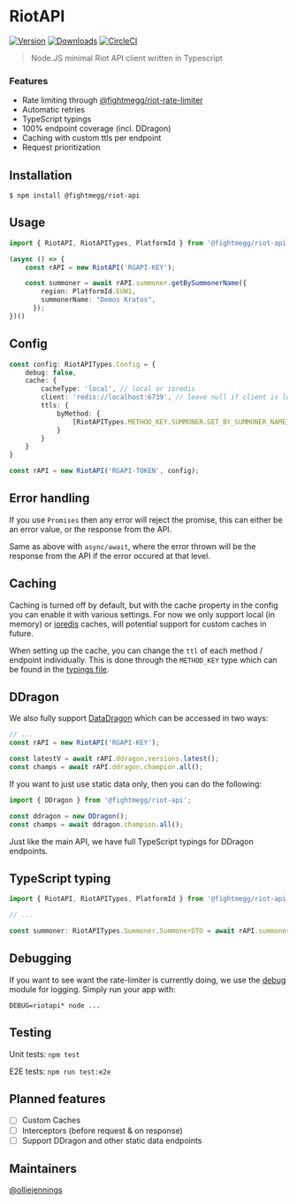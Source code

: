 # RiotAPI

[![Version](https://img.shields.io/npm/v/@fightmegg/riot-api.svg)](https://www.npmjs.com/package/@fightmegg/riot-api)
[![Downloads](https://img.shields.io/npm/dm/@fightmegg/riot-api.svg)](https://www.npmjs.com/package/@fightmegg/riot-api)
[![CircleCI](https://circleci.com/gh/fightmegg/riot-api/tree/master.svg?style=svg)](https://circleci.com/gh/fightmegg/riot-api/tree/master)

> Node.JS minimal Riot API client written in Typescript


### Features

* Rate limiting through [@fightmegg/riot-rate-limiter](https://github.com/fightmegg/riot-rate-limiter)
* Automatic retries
* TypeScript typings
* 100% endpoint coverage (incl. DDragon)
* Caching with custom ttls per endpoint
* Request prioritization


## Installation

```shell
$ npm install @fightmegg/riot-api
```

## Usage

```ts
import { RiotAPI, RiotAPITypes, PlatformId } from '@fightmegg/riot-api'

(async () => {
    const rAPI = new RiotAPI('RGAPI-KEY');

    const summoner = await rAPI.summoner.getBySummonerName({
        region: PlatformId.EUW1,
        summonerName: "Demos Kratos",
      });
})()
```

## Config

```ts
const config: RiotAPITypes.Config = {
    debug: false,
    cache: {
        cacheType: 'local', // local or ioredis
        client: 'redis://localhost:6739', // leave null if client is local
        ttls: {
            byMethod: {
                [RiotAPITypes.METHOD_KEY.SUMMONER.GET_BY_SUMMONER_NAME]: 5000, // ms
            }
        }
    }
}

const rAPI = new RiotAPI('RGAPI-TOKEN', config);
```

## Error handling

If you use `Promises` then any error will reject the promise, this can either be an error value, or the response from the API.

Same as above with `async/await`, where the error thrown will be the response from the API if the error occured at that level.

## Caching

Caching is turned off by default, but with the cache property in the config you can enable it with various settings. For now we only support local (in memory) or [ioredis](https://github.com/luin/ioredis) caches, will potential support for custom caches in future.

When setting up the cache, you can change the `ttl` of each method / endpoint individually. This is done through the `METHOD_KEY` type which can be found in the [typings file](https://github.com/fightmegg/riot-api/blob/master/src/%40types/index.ts#L92).


## DDragon

We also fully support [DataDragon](https://developer.riotgames.com/docs/lol#data-dragon) which can be accessed in two ways:

```ts
// ...
const rAPI = new RiotAPI('RGAPI-KEY');

const latestV = await rAPI.ddragon.versions.latest();
const champs = await rAPI.ddragon.champion.all();
```

If you want to just use static data only, then you can do the following:

```ts
import { DDragon } from '@fightmegg/riot-api';

const ddragon = new DDragon();
const champs = await ddragon.champion.all();
```

Just like the main API, we have full TypeScript typings for DDragon endpoints.

## TypeScript typing

```ts
import { RiotAPI, RiotAPITypes, PlatformId } from '@fightmegg/riot-api';

// ...

const summoner: RiotAPITypes.Summoner.SummonerDTO = await rAPI.summoner.getBySummonerName(...);
```

## Debugging

If you want to see want the rate-limiter is currently doing, we use the [debug](https://github.com/visionmedia/debug) module for logging. Simply run your app with:

```shell
DEBUG=riotapi* node ...
```


## Testing

Unit tests: `npm test`

E2E tests: `npm run test:e2e`


## Planned features

- [ ] Custom Caches
- [ ] Interceptors (before request & on response)
- [ ] Support DDragon and other static data endpoints

## Maintainers

[@olliejennings](https://github.com/olliejennings)